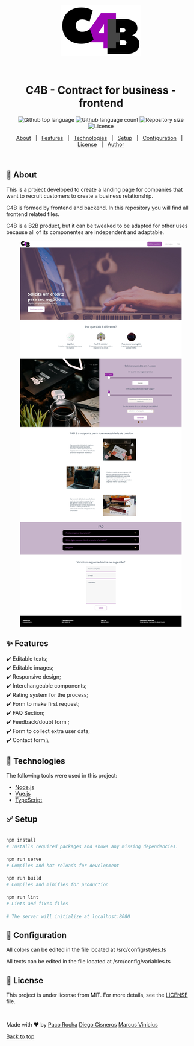 <div align="center" id="top">
  <img src="./assets/logo_c4b.png" alt="C4B" title="Logo C4B">

  &#xa0;

</div>

<h1 align="center">C4B - Contract for business - frontend</h1>

<p align="center">
  <img alt="Github top language" src="https://img.shields.io/github/languages/top/42voyager/c4b-frontend?color=56BEB8">

  <img alt="Github language count" src="https://img.shields.io/github/languages/count/42voyager/c4b-frontend?color=56BEB8">

  <img alt="Repository size" src="https://img.shields.io/github/repo-size/42voyager/c4b-frontend?color=56BEB8">

  <img alt="License" src="https://img.shields.io/github/license/42voyager/c4b-frontend?color=56BEB8">
</p>

<p align="center">
  <a href="#book-about">About</a> &#xa0; | &#xa0;
  <a href="#sparkles-features">Features</a> &#xa0; | &#xa0;
  <a href="#rocket-technologies">Technologies</a> &#xa0; | &#xa0;
  <a href="#white_check_mark-setup">Setup</a> &#xa0; | &#xa0;
  <a href="#checkered_flag-configuration">Configuration</a> &#xa0; | &#xa0;
  <a href="#memo-license">License</a> &#xa0; | &#xa0;
  <a href="https://github.com/42voyager" target="_blank">Author</a>
</p>

<br>

## :book: About ##

This is a project developed to create a landing page for companies that want to
recruit customers to create a business relationship.

C4B is formed by frontend and backend. In this repository you will find all
frontend related files.

C4B is a B2B product, but it can be tweaked to be adapted for other uses because
all of its componentes are independent and adaptable.

<p align="center">
<img src="./assets/preview_c4b.jpg" alt="Landing Page Preview" title="Landing Page Preview">
</p>

## :sparkles: Features ##

:heavy_check_mark: Editable texts;\
:heavy_check_mark: Editable images;\
:heavy_check_mark: Responsive design;\
:heavy_check_mark: Interchangeable components;\
:heavy_check_mark: Rating system for the process;\
:heavy_check_mark: Form to make first request;\
:heavy_check_mark: FAQ Section;\
:heavy_check_mark: Feedback/doubt form ;\
:heavy_check_mark: Form to collect extra user data;\
:heavy_check_mark: Contact form;\

## :rocket: Technologies ##

The following tools were used in this project:

- [Node.js](https://nodejs.org/en/)
- [Vue.js](https://vuejs.org/)
- [TypeScript](https://www.typescriptlang.org/)

## :white_check_mark: Setup ##

```bash

npm install
# Installs required packages and shows any missing dependencies.

npm run serve
# Compiles and hot-reloads for development

npm run build
# Compiles and minifies for production

npm run lint
# Lints and fixes files

# The server will initialize at localhost:8080
```

## :checkered_flag: Configuration ##

All colors can be edited in the file located at /src/config/styles.ts

All texts can be edited in the file located at /src/config/variables.ts

## :memo: License ##

This project is under license from MIT. For more details, see the [LICENSE](LICENSE.md) file.

&#xa0;

Made with :heart: by <a href="https://github.com/pacorocha" target="_blank">Paco Rocha</a>
<a href="https://github.com/diegocl02" target="_blank">Diego Cisneros</a> <a href="https://github.com/MarcusVinix" target="_blank">Marcus Vinicius</a>

<a href="#top">Back to top</a>

